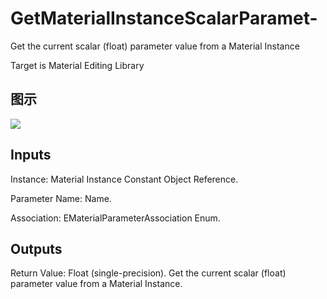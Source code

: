 # GetMaterialInstanceScalarParamet-

Get the current scalar (float) parameter value from a Material Instance

Target is Material Editing Library

## 图示

![]($-20221218-19462701.png)

## Inputs

Instance: Material Instance Constant Object Reference.

Parameter Name: Name.

Association: EMaterialParameterAssociation Enum.  

## Outputs

Return Value: Float (single-precision). Get the current scalar (float) parameter value from a Material Instance.

